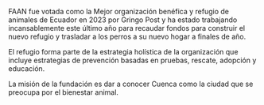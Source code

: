 FAAN fue votada como la Mejor organización benéfica y refugio de animales de Ecuador en 2023 por Gringo Post y ha estado trabajando incansablemente este último año para recaudar fondos para construir el nuevo refugio y trasladar a los perros a su nuevo hogar a finales de año.

El refugio forma parte de la estrategia holística de la organización que incluye estrategias de prevención basadas en pruebas, rescate, adopción y educación.

La misión de la fundación es dar a conocer Cuenca como la ciudad que se preocupa por el bienestar animal.